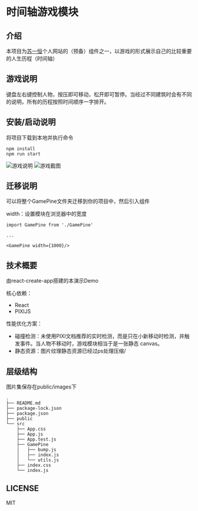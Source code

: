 # 时间轴游戏模块

## 介绍

本项目为[苏一恒](https://github.com/827652549)个人网站的（预备）组件之一，以游戏的形式展示自己的比较重要的人生历程（时间轴）

## 游戏说明

键盘左右键控制人物，按压即可移动，松开即可暂停。当经过不同建筑时会有不同的说明，所有的历程按照时间顺序一字排开。

## 安装/启动说明
将项目下载到本地并执行命令

```
npm install 
npm run start
```

![游戏说明](https://s1.ax1x.com/2020/05/16/Y61pIH.jpg)
![游戏截图](https://s1.ax1x.com/2020/05/16/Y61eeS.jpg)

## 迁移说明
可以将整个GamePine文件夹迁移到你的项目中，然后引入组件

width：设置模块在浏览器中的宽度

```JSX
import GamePine from './GamePine'

...

<GamePine width={1000}/>
```


## 技术概要
由react-create-app搭建的本演示Demo

核心依赖：

- React
- PIXIJS

性能优化方案：

- 碰撞检测：未使用PIXI文档推荐的实时检测，而是只在小新移动时检测，并触发事件。当人物不移动时，游戏模块相当于是一张静态
canvas。
- 静态资源：图片纹理静态资源已经过ps处理压缩/

## 层级结构

图片集保存在public/images下

```
.
├── README.md
├── package-lock.json
├── package.json
├── public
└── src
    ├── App.css
    ├── App.js
    ├── App.test.js
    ├── GamePine
    │   ├── bump.js
    │   ├── index.js
    │   └── utils.js
    ├── index.css
    └── index.js
```

## LICENSE

MIT
